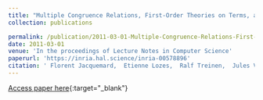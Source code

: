 ```yaml
---
title: "Multiple Congruence Relations, First-Order Theories on Terms, and the Frames of the Applied Pi-Calculus"
collection: publications

permalink: /publication/2011-03-01-Multiple-Congruence-Relations-First-Order-Theories-on-Terms-and-the-Frames-of-the-Applied-Pi-Calculus
date: 2011-03-01
venue: 'In the proceedings of Lecture Notes in Computer Science'
paperurl: 'https://inria.hal.science/inria-00578896'
citation: ' Florent Jacquemard,  Etienne Lozes,  Ralf Treinen,  Jules Villard, &quot;Multiple Congruence Relations, First-Order Theories on Terms, and the Frames of the Applied Pi-Calculus.&quot; In the proceedings of Lecture Notes in Computer Science, 2011.'
---
```

[Access paper here](https://inria.hal.science/inria-00578896){:target="_blank"}
